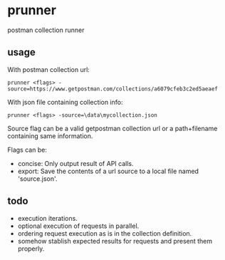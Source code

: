 # prunner
postman collection runner

## usage

With postman collection url:
```
prunner <flags> -source=https://www.getpostman.com/collections/a6079cfeb3c2ed5aeaef
```

With json file containing collection info:
```
prunner <flags> -source=\data\mycollection.json
```

Source flag can be a valid getpostman collection url or a path+filename containing same information.

Flags can be:
* concise: Only output result of API calls.
* export: Save the contents of a url source to a local file named 'source.json'.

## todo
* execution iterations.
* optional execution of requests in parallel.
* ordering request execution as is in the collection definition.
* somehow stablish expected results for requests and present them properly.

